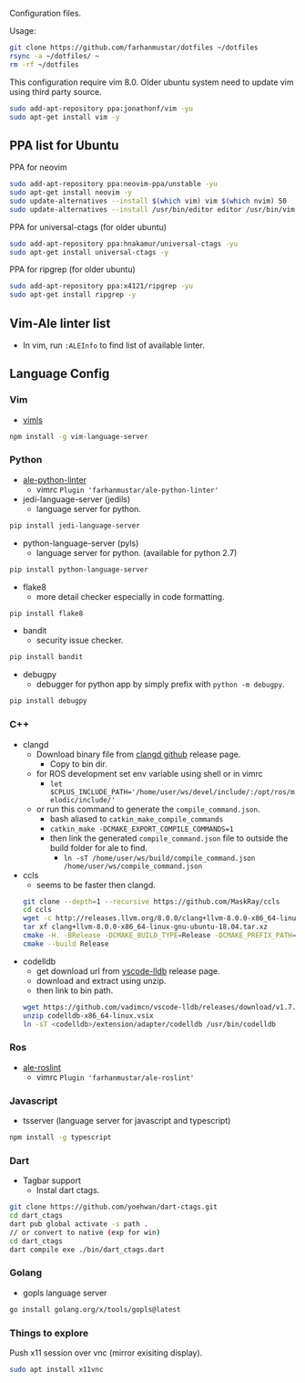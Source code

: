 Configuration files.

Usage:

```bash
git clone https://github.com/farhanmustar/dotfiles ~/dotfiles
rsync -a ~/dotfiles/ ~
rm -rf ~/dotfiles
```

This configuration require vim 8.0. Older ubuntu system need to update vim using third party source.
```bash
sudo add-apt-repository ppa:jonathonf/vim -yu
sudo apt-get install vim -y
```

## PPA list for Ubuntu

PPA for neovim
```bash
sudo add-apt-repository ppa:neovim-ppa/unstable -yu
sudo apt-get install neovim -y
sudo update-alternatives --install $(which vim) vim $(which nvim) 50
sudo update-alternatives --install /usr/bin/editor editor /usr/bin/vim 100
```

PPA for universal-ctags (for older ubuntu)
```bash
sudo add-apt-repository ppa:hnakamur/universal-ctags -yu
sudo apt-get install universal-ctags -y
```

PPA for ripgrep (for older ubuntu)
```bash
sudo add-apt-repository ppa:x4121/ripgrep -yu
sudo apt-get install ripgrep -y
```

## Vim-Ale linter list
* In vim, run `:ALEInfo` to find list of available linter.

## Language Config

### Vim
* [vimls](https://github.com/iamcco/vim-language-server)
```bash
npm install -g vim-language-server
```

### Python
* [ale-python-linter](https://github.com/farhanmustar/ale-python-linter)
  * vimrc `Plugin 'farhanmustar/ale-python-linter'`
* jedi-language-server (jedils)
  * language server for python.
```bash
pip install jedi-language-server
```

* python-language-server (pyls)
  * language server for python. (available for python 2.7)
```bash
pip install python-language-server
```
* flake8
  * more detail checker especially in code formatting.
```bash
pip install flake8
```
* bandit
  * security issue checker.
```bash
pip install bandit
```
<!-- debugger -->
* debugpy
  * debugger for python app by simply prefix with `python -m debugpy`.
```bash
pip install debugpy
```

### C++
* clangd
  * Download binary file from [clangd github](https://github.com/clangd/clangd/releases/) release page.
    * Copy to bin dir.
  * for ROS development set env variable using shell or in vimrc
    * `let $CPLUS_INCLUDE_PATH='/home/user/ws/devel/include/:/opt/ros/melodic/include/'`
  * or run this command to generate the `compile_command.json`.
    * bash aliased to `catkin_make_compile_commands`
    * `catkin_make -DCMAKE_EXPORT_COMPILE_COMMANDS=1`
    * then link the generated `compile_command.json` file to outside the build folder for ale to find.
      * `ln -sT /home/user/ws/build/compile_command.json /home/user/ws/compile_command.json`
* ccls
  * seems to be faster then clangd.
  ```bash
  git clone --depth=1 --recursive https://github.com/MaskRay/ccls
  cd ccls
  wget -c http://releases.llvm.org/8.0.0/clang+llvm-8.0.0-x86_64-linux-gnu-ubuntu-18.04.tar.xz
  tar xf clang+llvm-8.0.0-x86_64-linux-gnu-ubuntu-18.04.tar.xz
  cmake -H. -BRelease -DCMAKE_BUILD_TYPE=Release -DCMAKE_PREFIX_PATH=$PWD/clang+llvm-8.0.0-x86_64-linux-gnu-ubuntu-18.04
  cmake --build Release
  ```
<!-- debugger -->
* codelldb
  * get download url from [vscode-lldb](https://github.com/vadimcn/vscode-lldb/releases) release page.
  * download and extract using unzip.
  * then link to bin path.
  ```bash
  wget https://github.com/vadimcn/vscode-lldb/releases/download/v1.7.0/codelldb-x86_64-linux.vsix
  unzip codelldb-x86_64-linux.vsix
  ln -sT <codelldb>/extension/adapter/codelldb /usr/bin/codelldb
  ```

### Ros
* [ale-roslint](https://github.com/farhanmustar/ale-roslint)
  * vimrc `Plugin 'farhanmustar/ale-roslint'`

### Javascript
* tsserver (language server for javascript and typescript)
```bash
npm install -g typescript
```

### Dart
* Tagbar support
  * Instal dart ctags.
```bash
git clone https://github.com/yoehwan/dart-ctags.git
cd dart_ctags
dart pub global activate -s path .
// or convert to native (exp for win)
cd dart_ctags
dart compile exe ./bin/dart_ctags.dart
```

### Golang
* gopls language server
```bash
go install golang.org/x/tools/gopls@latest
```

### Things to explore
Push x11 session over vnc (mirror exisiting display).
```bash
sudo apt install x11vnc
```

